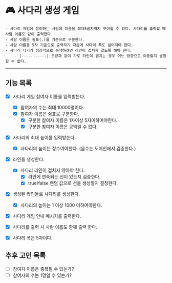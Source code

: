 # 🎮 사다리 생성 게임

```
- 사다리 게임에 참여하는 사람에 이름을 최대5글자까지 부여할 수 있다. 사다리를 출력할 때 사람 이름도 같이 출력한다.
- 사람 이름은 쉼표(,)를 기준으로 구분한다.
- 사람 이름을 5자 기준으로 출력하기 때문에 사다리 폭도 넓어져야 한다.
- 사다리 타기가 정상적으로 동작하려면 라인이 겹치지 않도록 해야 한다.
    - |-----|-----| 모양과 같이 가로 라인이 겹치는 경우 어느 방향으로 이동할지 결정할 수 없다.
```
---
## 기능 목록

- [x] 사다리 게임 참여자 이름을 입력받는다.
  - [x] 참여자의 수는 최대 10000명이다.
  - [x] 참여자 이름은 쉼표로 구분한다.
    - [x] 구분한 참여자 이름은 1자이상 5자이하여야한다.
    - [x] 구분한 참여자 이름은 공백일 수 없다.

- [x] 사다리의 최대 높이를 입력받는다.
  - [x] 사다리의 높이는 정수여야한다. (음수는 도메인에서 검증한다.)

- [x] 라인을 생성한다.
  - [x] 사다리 라인이 겹치지 않아야 한다.
    - [x] 라인에 연속되는 선이 있는지 검증한다.
    - [x] true/false 랜덤 값으로 선을 생성할지 결정한다. 

- [x] 생성된 라인들로 사다리를 생성한다.
  - [x] 사다리의 높이는 1 이상 1000 이하여야한다.

- [x] 사다리 게임 안내 메시지를 출력한다.

- [x] 사다리를 출력 시 사람 이름도 함께 출력 한다.
- [x] 사다리 폭은 5자이다.

## 추후 고민 목록
- [ ] 참여자 이름은 중복될 수 있는가?
- [ ] 참여자의 수는 1명일 수 있는가?
